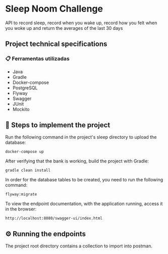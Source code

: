 # Sleep Noom Challenge

API to record sleep, record when you wake up, record how you felt when you woke up and return the averages of the last 30 days

## Project technical specifications

### 📋 Ferramentas utilizadas

* Java 
* Gradle
* Docker-compose
* PostgreSQL
* Flyway
* Swagger
* JUnit
* Mockito


## 🔧 Steps to implement the project

Run the following command in the project's sleep directory
to upload the database:
```
docker-compose up
```
After verifying that the bank is working, build the project with Gradle:
```
gradle clean install
```
In order for the database tables to be created, you need to run the following command:
```
flyway:migrate
```
To view the endpoint documentation, with the application running, access it in the browser:
```
http://localhost:8080/swagger-ui/index.html
```

## ⚙️ Running the endpoints

The project root directory contains a collection to import into postman.